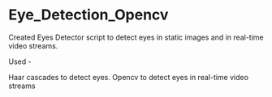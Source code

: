 # Eye_Detection_Opencv

Created Eyes Detector script to detect eyes in static images and in real-time video streams.

Used -

Haar cascades to detect eyes.
Opencv to detect eyes in real-time video streams
